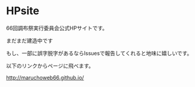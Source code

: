 # HPsite
66回調布祭実行委員会公式HPサイトです。

まだまだ建造中です

もし、一部に誤字脱字があるならIssuesで報告してくれると地味に嬉しいです。

以下のリンクからページに飛べます。

http://maruchoweb66.github.io/
